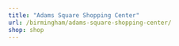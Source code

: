 ```yaml
---
title: "Adams Square Shopping Center"
url: /birmingham/adams-square-shopping-center/
shop: shop
---
```

